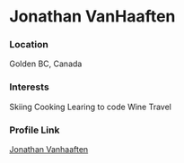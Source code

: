 # Jonathan VanHaaften

### Location

Golden BC, Canada

### Interests

Skiing
Cooking
Learing to code
Wine
Travel

### Profile Link

[Jonathan Vanhaaften](https://github.com/jonathanvanhaaften)
